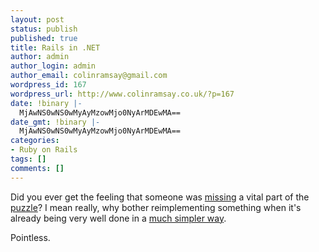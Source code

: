 ```yaml
---
layout: post
status: publish
published: true
title: Rails in .NET
author: admin
author_login: admin
author_email: colinramsay@gmail.com
wordpress_id: 167
wordpress_url: http://www.colinramsay.co.uk/?p=167
date: !binary |-
  MjAwNS0wNS0wMyAyMzowMjo0NyArMDEwMA==
date_gmt: !binary |-
  MjAwNS0wNS0wMyAyMzowMjo0NyArMDEwMA==
categories:
- Ruby on Rails
tags: []
comments: []
---
```

<p>Did you ever get the feeling that someone was <a href="http://www.castleproject.org/index.php/ActiveRecord:Using_it#HasMany_and_BelongsTo">missing</a> a vital part of the <a href="http://rails.rubyonrails.com/classes/ActiveRecord/Associations/ClassMethods.html#M000436">puzzle</a>? I mean really, why bother reimplementing something when it's already being very well done in a <a href="http://www.rubyonrails.com">much simpler way</a>.</p>
<p>Pointless.</p>
